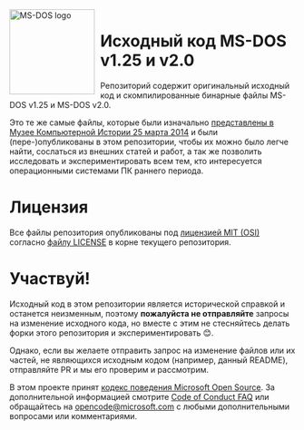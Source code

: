 <img width="150" height="150" align="left" style="float: left; margin: 0 10px 0 0;" alt="MS-DOS logo" src="https://github.com/Microsoft/MS-DOS/blob/main/.readmes/msdos-logo.png">   

# Исходный код MS-DOS v1.25 и v2.0
Репозиторий содержит оригинальный исходный код и скомпилированные бинарные файлы MS-DOS v1.25 и MS-DOS v2.0.

Это те же самые файлы, которые были изначально [представлены в Музее Компьютерной Истории 25 марта 2014]( http://www.computerhistory.org/atchm/microsoft-ms-dos-early-source-code/) и были (пере-)опубликованы в этом репозитории, чтобы их можно было легче найти, cослаться из внешних статей и работ, а так же позволить исследовать и экспериментировать всем тем, кто интересуется операционными системами ПК раннего периода.  

# Лицензия
Все файлы репозитория опубликованы под [лицензией MIT (OSI)]( https://en.wikipedia.org/wiki/MIT_License) согласно [файлу LICENSE](https://github.com/Microsoft/MS-DOS/blob/master/LICENSE.md) в корне текущего репозитория.

# Участвуй!
Исходный код в этом репозитории является исторической справкой и останется неизменным, поэтому **пожалуйста не отправляйте** запросы на изменение исходного кода, но вместе с этим не стесняйтесь делать форки этого репозитория и экспериментировать 😊.

Однако, если вы желаете отправить запрос на изменение файлов или их частей, не являющихся исходным кодом (например, данный README), отправляйте PR и мы его проверим и рассмотрим.

В этом проекте принят [кодекс поведения Microsoft Open Source](https://opensource.microsoft.com/codeofconduct/). За дополнительной информацией смотрите [Code of Conduct FAQ](https://opensource.microsoft.com/codeofconduct/faq/) или обращайтесь на [opencode@microsoft.com](mailto:opencode@microsoft.com) с любыми дополнительными вопросами или комментариями.
